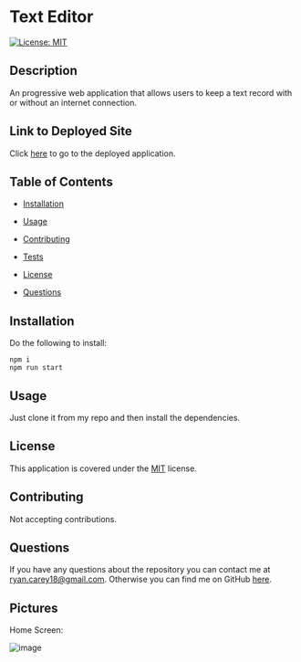 # Text Editor

[![License: MIT](https://img.shields.io/badge/License-MIT-yellow.svg)](https://opensource.org/licenses/MIT)

## Description

An progressive web application that allows users to keep a text record with or without an internet connection.

## Link to Deployed Site

Click [here](https://ryans-text-editor.herokuapp.com/) to go to the deployed application.

## Table of Contents

- [Installation](#Installation)

- [Usage](#Usage)

- [Contributing](#Contributing)

- [Tests](#Tests)

- [License](#License)

- [Questions](#Questions)

## Installation

Do the following to install:

```
npm i
npm run start

```

## Usage

Just clone it from my repo and then install the dependencies.

## License

This application is covered under the [MIT](https://opensource.org/licenses/MIT) license.

## Contributing

Not accepting contributions.

## Questions

If you have any questions about the repository you can contact me at ryan.carey18@gmail.com. Otherwise you can find me on GitHub [here](https://github.com/ryancarey18).

## Pictures

Home Screen:

![image](https://user-images.githubusercontent.com/86500418/153119891-b41e6412-5eb4-4f9a-a40b-0983eedeec9b.png)
